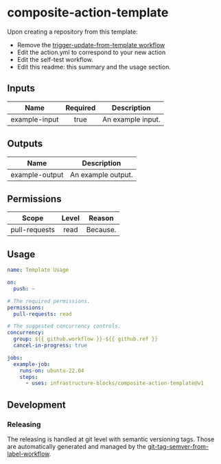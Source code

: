 # composite-action-template

Upon creating a repository from this template:
- Remove the [trigger-update-from-template workflow](.github/workflows/trigger-update-from-template.yml)
- Edit the action.yml to correspond to your new action
- Edit the self-test workflow.
- Edit this readme: this summary and the usage section.

## Inputs

|     Name      | Required | Description       |
|:-------------:|:--------:|-------------------|
| example-input |   true   | An example input. |

## Outputs

|      Name      | Description        |
|:--------------:|--------------------|
| example-output | An example output. |

## Permissions

|     Scope     | Level | Reason   |
|:-------------:|:-----:|----------|
| pull-requests | read  | Because. |

## Usage

```yaml
name: Template Usage

on:
  push: ~

# The required permissions.
permissions:
  pull-requests: read

# The suggested concurrency controls.
concurrency:
  group: ${{ github.workflow }}-${{ github.ref }}
  cancel-in-progress: true

jobs:
  example-job:
    runs-on: ubuntu-22.04
    steps:
      - uses: infrastructure-blocks/composite-action-template@v1
```

## Development

### Releasing

The releasing is handled at git level with semantic versioning tags. Those are automatically generated and managed
by the [git-tag-semver-from-label-workflow](https://github.com/infrastructure-blocks/git-tag-semver-from-label-workflow).
